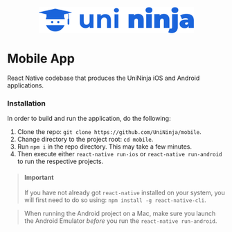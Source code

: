 <p align="center">
  <img src="logo.png" alt="UniNinja Logo" height=60/>
</p>

# Mobile App
React Native codebase that produces the UniNinja iOS and Android applications.

### Installation

In order to build and run the application, do the following:
1. Clone the repo: `git clone https://github.com/UniNinja/mobile`.
2. Change directory to the project root: `cd mobile`.
2. Run `npm i` in the repo directory. This may take a few minutes.
3. Then execute either `react-native run-ios` or `react-native run-android` to run the respective projects.

> #### Important
> If you have not already got `react-native` installed on your system, you will first need to do so using: `npm install -g react-native-cli`.

> When running the Android project on a Mac, make sure you launch the Android Emulator _before_ you run the `react-native run-android`.
